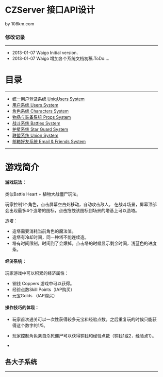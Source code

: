 
# CZServer 接口API设计 #

by 108km.com

### 修改记录 ###

---------------------------------------------------------------------

- 2013-01-07   Waigo    Initial version.
- 2013-01-07   Waigo    增加各个系统文档初稿.ToDo….


# 目录 #

---------------------------------------------------------------------

- [统一用户登录系统 UniqUsers System](./uniq_users.md) 
- [用户系统 Users System](./users.md)
- [角色系统 Characters System](./characters.md) 
- [物品与装备系统 Props System](./props.md) 
- [战斗系统 Battles System](./battles.md)
- [护星系统 Star Guard System](guard_stars.md)
- [联盟系统 Union System](unions.md)
- [邮箱好友系统 Email & Friends System](./email_friends.md)


---------------------------------------------------------------------

# 游戏简介 #

#### 游戏玩法：
类似Battle Heart + 植物大战僵尸玩法。 

玩家控制1个角色，点击屏幕空白处移动，自动攻击敌人。 
在战斗场景，屏幕顶部会出现最多4个造塔的图标，点击拖拽该图标到场景的塔基上可以造塔。 

造塔： 
- 造塔需要消耗当前角色的魔法值。 
- 造塔有冷却时间，同一种塔不能连续造。
- 塔有时间限制，时间到了会爆掉。点击塔的时候显示剩余时间，浅蓝色的进度条。 




#### 经济系统： 

玩家游戏中可以积累的经济属性： 

- 铜钱 Coppers 游戏中可以获得。 
- 经验点数Skill Points（IAP购买） 
- 元宝Golds （IAP购买） 
 




#### 操作技巧的体现：

- 玩家首次通关可以一次性获得较多元宝和经验点数。之后重复玩的时候只能获得这个数字的1/5。 
- 玩家控制角色亲自杀死僵尸可以获得铜钱和经验点数（铜钱1或2，经验点1）。

- 


## 各大子系统 ##

---------------------------------------------------------------------


